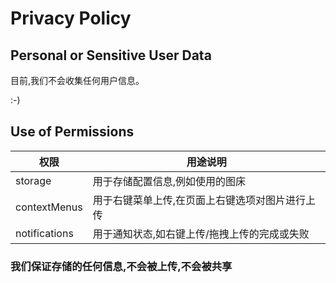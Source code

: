 # Privacy Policy

## Personal or Sensitive User Data

目前,我们不会收集任何用户信息。

:-)

## Use of Permissions


| 权限          | 用途说明                                        |
| ------------- | ----------------------------------------------- |
| storage       | 用于存储配置信息,例如使用的图床                 |
| contextMenus  | 用于右键菜单上传,在页面上右键选项对图片进行上传 |
| notifications | 用于通知状态,如右键上传/拖拽上传的完成或失败    |

### 我们保证存储的任何信息,不会被上传,不会被共享